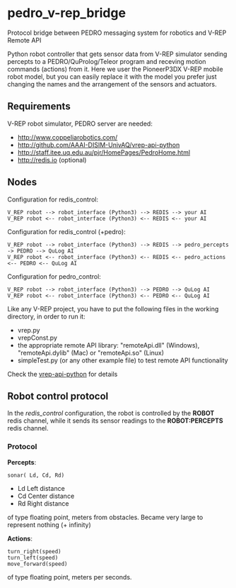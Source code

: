 # pedro_v-rep_bridge
Protocol bridge between PEDRO messaging system for robotics and V-REP Remote API

Python robot controller that gets sensor data from V-REP simulator sending percepts to a PEDRO/QuProlog/Teleor program and receving motion commands (actions) from it. Here we user the PioneerP3DX V-REP mobile robot model, but you can easily replace it with the model you prefer just changing the names and the arrangement of the sensors and actuators.

## Requirements

V-REP robot simulator, PEDRO server are needed:
-  http://www.coppeliarobotics.com/
-  http://github.com/AAAI-DISIM-UnivAQ/vrep-api-python
-  http://staff.itee.uq.edu.au/pjr/HomePages/PedroHome.html
-  http://redis.io  (optional)

## Nodes

Configuration for redis_control:

    V_REP robot --> robot_interface (Python3) --> REDIS --> your AI
    V_REP robot <-- robot_interface (Python3) <-- REDIS <-- your AI


Configuration for redis_control (+pedro):

    V_REP robot --> robot_interface (Python3) --> REDIS --> pedro_percepts -> PEDRO --> QuLog AI
    V_REP robot <-- robot_interface (Python3) <-- REDIS <-- pedro_actions <-- PEDRO <-- QuLog AI

Configuration for pedro_control:

    V_REP robot --> robot_interface (Python3) --> PEDRO --> QuLog AI
    V_REP robot <-- robot_interface (Python3) <-- PEDRO <-- QuLog AI

Like any V-REP project, you have to put the following files in the working directory, in order to run it:
-  vrep.py
-  vrepConst.py
-  the appropriate remote API library: "remoteApi.dll" (Windows), "remoteApi.dylib" (Mac) or "remoteApi.so" (Linux)
-  simpleTest.py (or any other example file) to test remote API functionality

Check the [vrep-api-python](https://github.com/Troxid/vrep-api-python) for details

## Robot control protocol

In the _redis_control_ configuration, the robot is controlled by the __ROBOT__ redis channel,  while it sends its sensor readings to the __ROBOT:PERCEPTS__ redis channel.

### Protocol

__Percepts__:

    sonar( Ld, Cd, Rd)

* Ld Left distance
* Cd Center distance
* Rd Right distance

of type floating point, meters from obstacles. Became very large to represent nothing (+ infinity)


__Actions__:

    turn_right(speed)
    turn_left(speed)
    move_forward(speed)

of type floating point, meters per seconds.
